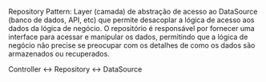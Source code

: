 Repository Pattern: Layer (camada) de abstração de acesso ao DataSource (banco de dados, API, etc) que permite desacoplar a lógica de acesso aos dados da lógica de negócio. O repositório é responsável por fornecer uma interface para acessar e manipular os dados, permitindo que a lógica de negócio não precise se preocupar com os detalhes de como os dados são armazenados ou recuperados.

Controller <-> Repository <-> DataSource
